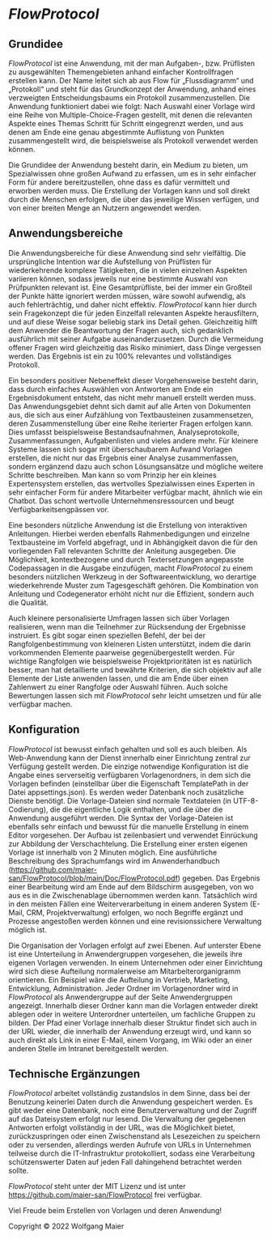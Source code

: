 # *FlowProtocol*

## Grundidee
*FlowProtocol* ist eine Anwendung, mit der man Aufgaben-, bzw. Prüflisten zu ausgewählten Themengebieten anhand einfacher Kontrollfragen erstellen kann. Der Name leitet sich ab aus Flow für „Flussdiagramm“ und „Protokoll“ und steht für das Grundkonzept der Anwendung, anhand eines verzweigten Entscheidungsbaums ein Protokoll zusammenzustellen. Die Anwendung funktioniert dabei wie folgt:  Nach Auswahl einer Vorlage wird eine Reihe von Multiple-Choice-Fragen gestellt, mit denen die relevanten Aspekte eines Themas Schritt für Schritt eingegrenzt werden, und aus denen am Ende eine genau abgestimmte Auflistung von Punkten zusammengestellt wird, die beispielsweise als Protokoll verwendet werden können.

Die Grundidee der Anwendung besteht darin, ein Medium zu bieten, um Spezialwissen ohne großen Aufwand zu erfassen, um es in sehr einfacher Form für andere bereitzustellen, ohne dass es dafür vermittelt und erworben werden muss. Die Erstellung der Vorlagen kann und soll direkt durch die Menschen erfolgen, die über das jeweilige Wissen verfügen, und von einer breiten Menge an Nutzern angewendet werden.

## Anwendungsbereiche
Die Anwendungsbereiche für diese Anwendung sind sehr vielfältig. Die ursprüngliche
Intention war die Aufstellung von Prüflisten für wiederkehrende komplexe Tätigkeiten,
die in vielen einzelnen Aspekten variieren können, sodass jeweils nur eine bestimmte
Auswahl von Prüfpunkten relevant ist. Eine Gesamtprüfliste, bei der immer ein
Großteil der Punkte hätte ignoriert werden müssen, wäre sowohl aufwendig, als
auch fehlerträchtig, und daher nicht effektiv. *FlowProtocol* kann hier durch sein Fragekonzept
die für jeden Einzelfall relevanten Aspekte herausfiltern, und auf diese
Weise sogar beliebig stark ins Detail gehen. Gleichzeitig hilft dem Anwender die
Beantwortung der Fragen auch, sich gedanklich ausführlich mit seiner Aufgabe auseinanderzusetzen.
Durch die Vermeidung offener Fragen wird gleichzeitig das Risiko
minimiert, dass Dinge vergessen werden. Das Ergebnis ist ein zu 100% relevantes
und vollständiges Protokoll.

Ein besonders positiver Nebeneffekt dieser Vorgehensweise besteht darin, dass durch
einfaches Auswählen von Antworten am Ende ein Ergebnisdokument entsteht, das
nicht mehr manuell erstellt werden muss. Das Anwendungsgebiet dehnt sich damit
auf alle Arten von Dokumenten aus, die sich aus einer Aufzählung von Textbausteinen
zusammensetzen, deren Zusammenstellung über eine Reihe iterierter Fragen
erfolgen kann. Dies umfasst beispielsweise Bestandsaufnahmen, Analyseprotokolle,
Zusammenfassungen, Aufgabenlisten und vieles andere mehr. Für kleinere Systeme
lassen sich sogar mit überschaubarem Aufwand Vorlagen erstellen, die nicht nur
das Ergebnis einer Analyse zusammenfassen, sondern ergänzend dazu auch schon
Lösungsansätze und mögliche weitere Schritte beschreiben. Man kann so vom Prinzip her ein
kleines Expertensystem erstellen, das wertvolles Spezialwissen eines Experten in sehr
einfacher Form für andere Mitarbeiter verfügbar macht, ähnlich wie ein Chatbot.
Das schont wertvolle Unternehmensressourcen und beugt Verfügbarkeitsengpässen
vor.

Eine besonders nützliche Anwendung ist die Erstellung von interaktiven Anleitungen.
Hierbei werden ebenfalls Rahmenbedigungen und einzelne Textbausteine im
Vorfeld abgefragt, und in Abhängigkeit davon die für den vorliegenden Fall relevanten
Schritte der Anleitung ausgegeben. Die Möglichkeit, kontextbezogene und
durch Textersetzungen angepasste Codepassagen in die Ausgabe einzufügen, macht
*FlowProtocol* zu einem besonders nützlichen Werkzeug in der Softwareentwicklung,
wo derartige wiederkehrende Muster zum Tagesgeschäft gehören. Die Kombination
von Anleitung und Codegenerator erhöht nicht nur die Effizient, sondern auch die
Qualität.

Auch kleinere personalisierte Umfragen lassen sich über Vorlagen realisieren, wenn
man die Teilnehmer zur Rücksendung der Ergebnisse instruiert. Es gibt sogar einen
speziellen Befehl, der bei der Rangfolgenbestimmung von kleineren Listen unterstützt,
indem die darin vorkommenden Elemente paarweise gegenübergestellt werden. 
Für wichtige Rangfolgen wie beispielsweise Projektprioritäten ist es
natürlich besser, man hat detaillierte und bewährte Kriterien, die sich objektiv auf
alle Elemente der Liste anwenden lassen, und die am Ende über einen Zahlenwert
zu einer Rangfolge oder Auswahl führen. Auch solche Bewertungen lassen sich mit
*FlowProtocol* sehr leicht umsetzen und für alle verfügbar machen.

## Konfiguration
*FlowProtocol* ist bewusst einfach gehalten und soll es auch bleiben. Als Web-Anwendung kann der Dienst innerhalb einer Einrichtung zentral zur Verfügung gestellt werden. Die einzige notwendige Konfiguration ist die Angabe eines serverseitig verfügbaren Vorlagenordners, in dem sich die Vorlagen befinden (einstellbar über die Eigenschaft TemplatePath in der Datei appsettings.json). Es werden weder Datenbank noch zusätzliche Dienste benötigt. Die Vorlage-Dateien sind normale Textdateien (in UTF-8-Codierung), die die eigentliche Logik enthalten, und die über die Anwendung ausgeführt werden. Die Syntax der Vorlage-Dateien ist ebenfalls sehr einfach und bewusst für die manuelle Erstellung in einem Editor vorgesehen. Der Aufbau ist zeilenbasiert und verwendet Einrückung zur Abbildung der Verschachtelung. Die Erstellung einer ersten eigenen Vorlage ist innerhalb von 2 Minuten möglich. Eine ausführliche Beschreibung des Sprachumfangs wird im Anwenderhandbuch (https://github.com/maier-san/FlowProtocol/blob/main/Doc/FlowProtocol.pdf) gegeben. Das Ergebnis einer Bearbeitung wird am Ende auf dem Bildschirm ausgegeben, von wo aus es in die Zwischenablage übernommen werden kann. Tatsächlich wird in den meisten Fällen eine Weiterverarbeitung in einem anderen System (E-Mail, CRM, Projektverwaltung) erfolgen, wo noch Begriffe ergänzt und Prozesse angestoßen werden können und eine revisionssichere Verwaltung möglich ist.

Die Organisation der Vorlagen erfolgt auf zwei Ebenen. Auf unterster Ebene ist eine Unterteilung in Anwendergruppen vorgesehen, die jeweils ihre eigenen Vorlagen verwenden. In einem Unternehmen oder einer Einrichtung wird sich diese Aufteilung normalerweise am Mitarbeiterorganigramm orientieren. Ein Beispiel wäre die Aufteilung in Vertrieb, Marketing, Entwicklung, Administration. Jeder Ordner im Vorlagenordner wird in *FlowProtocol* als Anwendergruppe auf der Seite Anwendergruppen angezeigt. Innerhalb dieser Ordner kann man die Vorlagen entweder direkt ablegen oder in weitere Unterordner unterteilen, um fachliche Gruppen zu bilden. Der Pfad einer Vorlage innerhalb dieser Struktur findet sich auch in der URL wieder, die innerhalb der Anwendung erzeugt wird, und kann so auch direkt als Link in einer E-Mail, einem Vorgang, im Wiki oder an einer anderen Stelle im Intranet bereitgestellt werden.

## Technische Ergänzungen
*FlowProtocol* arbeitet vollständig zustandslos in dem Sinne, dass bei der Benutzung keinerlei Daten durch die Anwendung gespeichert werden. Es gibt weder eine Datenbank, noch eine Benutzerverwaltung und der Zugriff auf das Dateisystem erfolgt nur lesend. Die Verwaltung der gegebenen Antworten erfolgt vollständig in der URL, was die Möglichkeit bietet, zurückzuspringen oder einen Zwischenstand als Lesezeichen zu speichern oder zu versenden, allerdings werden Aufrufe von URLs in Unternehmen teilweise durch die IT-Infrastruktur protokolliert, sodass eine Verarbeitung schützenswerter Daten auf jeden Fall dahingehend betrachtet werden sollte.

*FlowProtocol* steht unter der MIT Lizenz und ist unter https://github.com/maier-san/FlowProtocol frei verfügbar.

Viel Freude beim Erstellen von Vorlagen und deren Anwendung!

Copyright © 2022 Wolfgang Maier
